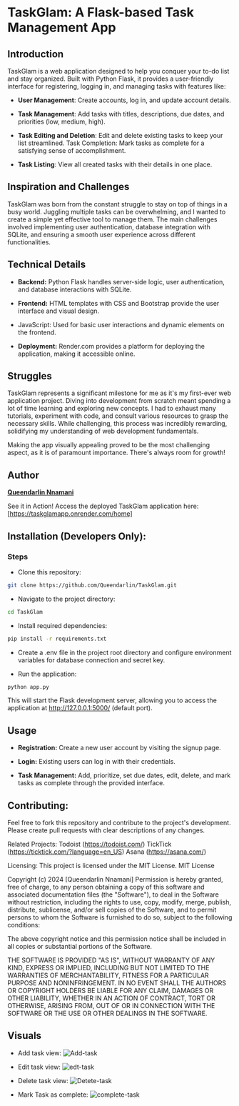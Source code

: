 # TaskGlam: A Flask-based Task Management App

## Introduction
TaskGlam is a web application designed to help you conquer your to-do list and stay organized. Built with Python Flask, it provides a user-friendly interface for registering, logging in, and managing tasks with features like:

* **User Management**: Create accounts, log in, and update account details.

* **Task Management**: Add tasks with titles, descriptions, due dates, and priorities (low, medium, high).

* **Task Editing and Deletion**: Edit and delete existing tasks to keep your list streamlined.
Task Completion: Mark tasks as complete for a satisfying sense of accomplishment.

* **Task Listing**: View all created tasks with their details in one place.

## Inspiration and Challenges
TaskGlam was born from the constant struggle to stay on top of things in a busy world. Juggling multiple tasks can be overwhelming, and I wanted to create a simple yet effective tool to manage them. The main challenges involved implementing user authentication, database integration with SQLite, and ensuring a smooth user experience across different functionalities.

## Technical Details
* **Backend:** Python Flask handles server-side logic, user authentication, and database interactions with SQLite.

* **Frontend:** HTML templates with CSS and Bootstrap provide the user interface and visual design.
* JavaScript: Used for basic user interactions and dynamic elements on the frontend.

* **Deployment:** Render.com provides a platform for deploying the application, making it accessible online.

## Struggles
TaskGlam represents a significant milestone for me as it's my first-ever web application project. Diving into development from scratch meant spending a lot of time learning and exploring new concepts. I had to exhaust many tutorials, experiment with code, and consult various resources to grasp the necessary skills. While challenging, this process was incredibly rewarding, solidifying my understanding of web development fundamentals.

Making the app visually appealing proved to be the most challenging aspect, as it is of paramount importance. There's always room for growth!

## Author
[**Queendarlin Nnamani**](https://www.linkedin.com/in/queendarlin-nnamani/)

See it in Action!
Access the deployed TaskGlam application here: [https://taskglamapp.onrender.com/home]

## Installation (Developers Only):

### Steps
* Clone this repository:
```Bash
git clone https://github.com/Queendarlin/TaskGlam.git
```
* Navigate to the project directory:
```Bash
cd TaskGlam
```
* Install required dependencies:
```Bash
pip install -r requirements.txt
```
* Create a .env file in the project root directory and configure environment variables for database connection and secret key.

* Run the application:
```Bash
python app.py
```
This will start the Flask development server, allowing you to access the application at http://127.0.0.1:5000/ (default port).

## Usage
* **Registration:** Create a new user account by visiting the signup page.

* **Login:** Existing users can log in with their credentials.

* **Task Management:** Add, prioritize, set due dates, edit, delete, and mark tasks as complete through the provided interface.

## Contributing:
Feel free to fork this repository and contribute to the project's development. Please create pull requests with clear descriptions of any changes.

Related Projects:
Todoist (https://todoist.com/)
TickTick (https://ticktick.com/?language=en_US)
Asana (https://asana.com/)

Licensing:
This project is licensed under the MIT License.
MIT License

Copyright (c) 2024 [Queendarlin Nnamani]
Permission is hereby granted, free of charge, to any person obtaining a copy of this software and associated documentation files (the "Software"), to deal in the Software without restriction, including the rights to use, copy, modify, merge, publish, distribute, sublicense, and/or sell copies of the Software, and to permit persons to whom the Software is furnished to do so, subject to the following conditions:

The above copyright notice and this permission notice shall be included in all copies or substantial portions of the Software.

THE SOFTWARE IS PROVIDED "AS IS", WITHOUT WARRANTY OF ANY KIND, EXPRESS OR IMPLIED, INCLUDING BUT NOT LIMITED TO THE WARRANTIES OF MERCHANTABILITY, FITNESS FOR A PARTICULAR PURPOSE AND NONINFRINGEMENT. IN NO EVENT SHALL THE AUTHORS OR COPYRIGHT HOLDERS BE LIABLE FOR ANY CLAIM, DAMAGES OR OTHER LIABILITY, WHETHER IN AN ACTION OF CONTRACT, TORT OR OTHERWISE, ARISING FROM, OUT OF OR IN CONNECTION WITH THE SOFTWARE OR THE USE OR OTHER DEALINGS IN THE SOFTWARE.

## Visuals
* Add task view:
![Add-task](https://github.com/Queendarlin/TaskGlam/assets/112155127/6cc6fbed-c743-4205-8459-cba81fe9744e)

* Edit task view:
![edt-task](https://github.com/Queendarlin/TaskGlam/assets/112155127/2e650d0c-a1e8-4a5c-867a-710af9ece4b8)

* Delete task view:
![Detete-task](https://github.com/Queendarlin/TaskGlam/assets/112155127/ebe7e224-ace6-4c96-afd7-0ac275694f5a)

* Mark Task as complete:
![complete-task](https://github.com/Queendarlin/TaskGlam/assets/112155127/ca4ecb2f-34f9-4fa4-9fc1-20db414eb6c7)



